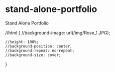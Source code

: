 # stand-alone-portfolio
Stand Alone Portfolio


//html {
    //background-image: url(/img/Rose_1.JPG);
    
    //height: 100%; 
    //background-position: center;
    //background-repeat: no-repeat;
    //background-size: cover;
}